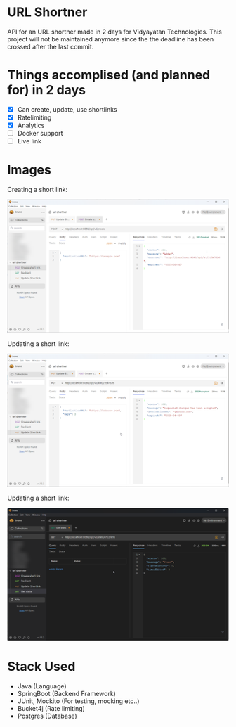 # URL Shortner

API for an URL shortner made in 2 days for Vidyayatan Technologies. This project will not be maintained anymore since the the deadline has been crossed after the last commit.

# Things accomplised (and planned for) in 2 days

- [x] Can create, update, use shortlinks
- [x] Ratelimiting
- [x] Analytics
- [ ] Docker support
- [ ] Live link

# Images

Creating a short link: 

![Creating a shortlink](src/main/resources/static/images/screenshots/Bruno_wN7SI8Tsq3.png)

Updating a short link: 

![Creating a shortlink](src/main/resources/static/images/screenshots/Bruno_B9ud2gNBzY.png)

Updating a short link: 

![Updating a shortlink](src/main/resources/static/images/screenshots/Bruno_3wwWSKXjsO.png)

# Stack Used

- Java (Language)
- SpringBoot (Backend Framework)
- JUnit, Mockito (For testing, mocking etc..)
- Bucket4j (Rate limiting)
- Postgres (Database)

